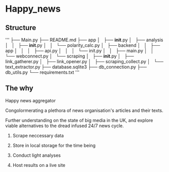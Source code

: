 # Happy_news

## Structure
'''
├── Main.py
├── README.md
├── app
│   ├── __init__.py
│   ├── analysis
│   │   ├── __init__.py
│   │   └── polarity_calc.py
│   ├── backend
│   │   ├── app
│   │   │   ├── api.py
│   │   │   └── init.py
│   │   ├── main.py
│   │   └── webconnect.py
│   └── scraping
│       ├── __init__.py
│       ├── link_gatherer.py
│       ├── link_opener.py
│       ├── scraping_collect.py
│       └── text_extractor.py
├── database.sqlite3
├── db_connection.py
├── db_utils.py
└── requirements.txt
'''

## The why

Happy news aggregator 

Congolormerating a plethora of news organisation's articles and their texts.

Further understanding on the state of big media in the UK, and explore viable alternatives to the dread infused 24/7 news cycle.

1. Scrape neccessary data

2. Store in local storage for the time being

3. Conduct light analyses

4. Host results on a live site

